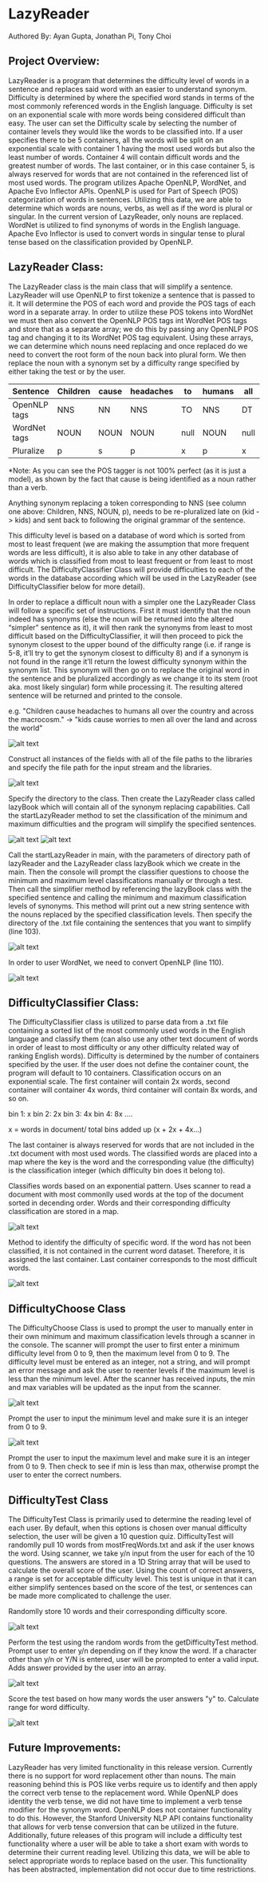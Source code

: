 # LazyReader
Authored By: Ayan Gupta, Jonathan Pi, Tony Choi

## Project Overview: 
LazyReader is a program that determines the difficulty level of words in a sentence and replaces said word with an easier to understand synonym. Difficulty is determined by where the specified word stands in terms of the most commonly referenced words in the English language. Difficulty is set on an exponential scale with more words being considered difficult than easy. The user can set the Difficulty scale by selecting the number of container levels they would like the words to be classified into. If a user specifies there to be 5 containers, all the words will be split on an exponential scale with container 1 having the most used words but also the least number of words. Container 4 will contain difficult words and the greatest number of words. The last container, or in this case container 5, is always reserved for words that are not contained in the referenced list of most used words. 
The program utilizes Apache OpenNLP, WordNet, and Apache Evo Inflector APIs. OpenNLP is used for Part of Speech (POS) categorization of words in sentences. Utilizing this data, we are able to determine which words are nouns, verbs, as well as if the word is plural or singular. In the current version of LazyReader, only nouns are replaced. WordNet is utilized to find synonyms of words in the English language. Apache Evo Inflector is used to convert words in singular tense to plural tense based on the classification provided by OpenNLP. 


## LazyReader Class: 
The LazyReader class is the main class that will simplify a sentence. LazyReader will use OpenNLP to first tokenize a sentence that is passed to it. It will determine the POS of each word and provide the POS tags of each word in a separate array. In order to utilize these POS tokens into WordNet we must then also convert the OpenNLP POS tags int WordNet POS tags and store that as a separate array; we do this by passing any OpenNLP POS tag and changing it to its WordNet POS tag equivalent. Using these arrays, we can determine which nouns need replacing and once replaced do we need to convert the root form of the noun back into plural form. We then replace the noun with a synonym set by a difficulty range specified by either taking the test or by the user.

|Sentence    |Children|cause|headaches|to  |humans|all |over|the |county|and |across|the |macrocasm|
|------------|--------|-----|---------|----|------|----|----|----|------|----|------|----|---------|
|OpenNLP tags|NNS     |NN   |NNS      |TO  |NNS   |DT  |IN  |nDT |NN    |CC  |IN    |DT  |NN       |
|WordNet tags|NOUN    |NOUN |NOUN     |null|NOUN  |null|null|null|NOUN  |null|null  |null|NOUN     |
|Pluralize   |p       |s    |p        |x   |p     |x   |x   |x   |s     |x   |x     |x   |s        |

*Note: As you can see the POS tagger is not 100% perfect (as it is just a model), as shown by the fact that cause is being identified as a noun rather than a verb.

Anything synonym replacing a token corresponding to NNS (see column one above: Children, NNS, NOUN, p), needs to be re-pluralized late on (kid -> kids) and sent back to following the original grammar of the sentence. 

This difficulty level is based on a database of word which is sorted from most to least frequent (we are making the assumption that more frequent words are less difficult), it is also able to take in any other database of words which is classified from most to least frequent or from least to most difficult. The DifficultyClassifier Class will provide difficulties to each of the words in the database according which will be used in the LazyReader (see DifficultyClassifier below for more detail).

In order to replace a difficult noun with a simpler one the LazyReader Class will follow a specific set of instructions. First it must identify that the noun indeed has synonyms (else the noun will be returned into the altered “simpler” sentence as it), it will then rank the synonyms from least to most difficult based on the DifficultyClassifier, it will then proceed to pick the synonym closest to the upper bound of the difficulty range (i.e. if range is 5-8, it’ll try to get the synonym closest to difficulty 8) and if a synonym is not found in the range it’ll return the lowest difficulty synonym within the synonym list. This synonym will then go on to replace the original word in the sentence and be pluralized accordingly as we change it to its stem (root aka. most likely singular) form while processing it. The resulting altered sentence will be returned and printed to the console. 

e.g. 
"Children cause headaches to humans all over the country and across the macrocosm."
->
"kids cause worries to men all over the land and across the world"

![alt text](https://github.com/Johnnydaboy/LazyReader/blob/master/pictures/constructorFinal.PNG?raw=true)

Construct all instances of the fields with all of the file paths to the libraries and specify the file path for the input stream and the libraries.

![alt text](https://github.com/Johnnydaboy/LazyReader/blob/master/pictures/mainFinal.PNG?raw=true)

Specify the directory to the class. Then create the LazyReader class called lazyBook which will contain all of the synonym replacing capabilities. Call the startLazyReader method to set the classification of the minimum and maximum difficulties and the program will simplify the specified sentences.

![alt text](https://github.com/Johnnydaboy/LazyReader/blob/master/pictures/startLazyReader.PNG?raw=true)
![alt text](https://github.com/Johnnydaboy/LazyReader/blob/master/pictures/startLazyReader2.PNG?raw=true)

Call the startLazyReader in main, with the parameters of directory path of lazyReader and the LazyReader class lazyBook which we create in the main. Then the console will prompt the classifier questions to choose the minimum and maximum level classifications manually or through a test. Then call the simplifier method by referencing the lazyBook class with the specified sentence and calling the minimum and maximum classification levels of synonyms. This method will print out a new string sentence with the nouns replaced by the specified classification levels. Then specify the directory of the .txt file containing the sentences that you want to simplify (line 103).

![alt text](https://github.com/Johnnydaboy/LazyReader/blob/dev/pictures/simplifer1.PNG?raw=true)

In order to user WordNet, we need to convert OpenNLP (line 110).

![alt text](https://github.com/Johnnydaboy/LazyReader/blob/dev/pictures/simplifier2.PNG?raw=true)

## DifficultyClassifier Class: 
The DifficultyClassifier class is utilized to parse data from a .txt file containing a sorted list of the most commonly used words in the English language and classify them (can also use any other text document of words in order of least to most difficulty or any other difficulty related way of ranking English words). Difficulty is determined by the number of containers specified by the user. If the user does not define the container count, the program will default to 10 containers. Classification occurs on an exponential scale. 
The first container will contain 2x words, second container will container 4x words, third container will contain 8x words, and so on. 

bin 1: x 
bin 2: 2x 
bin 3: 4x 
bin 4: 8x
....

x = words in document/ total bins added up (x + 2x + 4x...)

The last container is always reserved for words that are not included in the .txt document with most used words. The classified words are placed into a map where the key is the word and the corresponding value (the difficulty) is the classification integer (which difficulty bin does it belong to). 

Classifies words based on an exponential pattern. Uses scanner to read a document with most commonlly used words at the top of the document sorted in decending order. Words and their corresponding difficulty classification are stored in a map. 

![alt text](https://github.com/Johnnydaboy/LazyReader/blob/dev/pictures/DifficultyClassifier_classifyWords.PNG?raw=true)

Method to identify the difficulty of specific word. If the word has not been classified, it is not contained in the current word dataset. Therefore, it is assigned the last container. Last container corresponds to the most difficult words. 

![alt text](https://github.com/Johnnydaboy/LazyReader/blob/dev/pictures/DifficultyClassifier_wordClassification.PNG?raw=true)

## DifficultyChoose Class
The DifficultyChoose Class is used to prompt the user to manually enter in their own minimum and maximum classification levels through a scanner in the console. The scanner will prompt the user to first enter a minimum difficulty level from 0 to 9, then the maximum level from 0 to 9. The difficulty level must be entered as an integer, not a string, and will prompt an error message and ask the user to reenter levels if the maximum level is less than the minimum level. After the scanner has received inputs, the min and max variables will be updated as the input from the scanner.

![alt text](https://github.com/Johnnydaboy/LazyReader/blob/dev/pictures/chooseFinal.PNG?raw=true)

Prompt the user to input the minimum level and make sure it is an integer from 0 to 9.

![alt text](https://github.com/Johnnydaboy/LazyReader/blob/dev/pictures/chooseFinal2.PNG?raw=true)

Prompt the user to input the maximum level and make sure it is an integer from 0 to 9. Then check to see if min is less than max, otherwise prompt the user to enter the correct numbers.

## DifficultyTest Class 
The DifficultyTest Class is primarily used to determine the reading level of each user. By default, when this options is chosen over manual difficulty selection, the user will be given a 10 question quiz. DifficultyTest will randomlly pull 10 words from mostFreqWords.txt and ask if the user knows the word. Using scanner, we take y/n input from the user for each of the 10 questions. The answers are stored in a 1D String array that will be used to calculate the overall score of the user. Using the count of correct answers, a range is set for acceptable difficulty level. This test is unique in that it can either simplify sentences based on the score of the test, or sentences can be made more complicated to challenge the user. 

Randomlly store 10 words and their corresponding difficulty score. 

![alt text](https://github.com/Johnnydaboy/LazyReader/blob/dev/pictures/DifficultyTest_getRandomWords.PNG?raw=true)

Perform the test using the random words from the getDifficultyTest method. Prompt user to enter y/n depending on if they know the word. If a character other than y/n or Y/N is entered, user will be prompted to enter a valid input. Adds answer provided by the user into an array. 

![alt text](https://github.com/Johnnydaboy/LazyReader/blob/dev/pictures/DifficultyTest_performTest.PNG?raw=true)

Score the test based on how many words the user answers "y" to. Calculate range for word difficulty. 

![alt text](https://github.com/Johnnydaboy/LazyReader/blob/dev/pictures/DifficultyTest_testScore.PNG?raw=true)

## Future Improvements: 
LazyReader has very limited functionality in this release version. Currently there is no support for word replacement other than nouns. The main reasoning behind this is POS like verbs require us to identify and then apply the correct verb tense to the replacement word. While OpenNLP does identity the verb tense, we did not have time to implement a verb tense modifier for the synonym word. OpenNLP does not container functionality to do this. However, the Stanford University NLP API contains functionality that allows for verb tense conversion that can be utilized in the future. Additionally, future releases of this program will include a difficulty test functionality where a user will be able to take a short exam with words to determine their current reading level. Utilizing this data, we will be able to select appropriate words to replace based on the user. This functionality has been abstracted, implementation did not occur due to time restrictions. 
